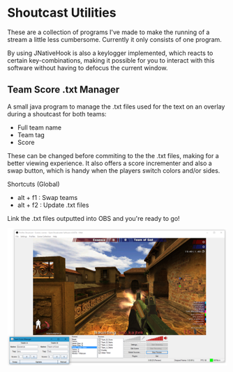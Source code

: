# Shoutcast Utilities
These are a collection of programs I've made to make the running of a stream a little less cumbersome. Currently it only consists of one program.

By using JNativeHook is also a keylogger implemented, which reacts to certain key-combinations, making it possible for you to interact with this software without having to defocus the current window.

## Team Score .txt Manager

A small java program to manage the .txt files used for the text on an overlay during a shoutcast for both teams:

- Full team name
- Team tag
- Score

These can be changed before commiting to the the .txt files, making for a better viewing experience. It also offers a score incrementer and also a swap button, which is handy when the players switch colors and/or sides.

Shortcuts (Global)

- alt + f1 : Swap teams
- alt + f2 : Update .txt files

Link the .txt files outputted into OBS and you're ready to go!

![Alt text](/TeamScoreManager.png?raw=true "OBS using the output of the program")
